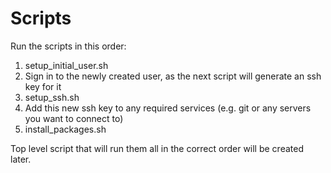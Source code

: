# Scripts

Run the scripts in this order:
1. setup_initial_user.sh
2. Sign in to the newly created user, as the next script will generate an ssh key for it
3. setup_ssh.sh
4. Add this new ssh key to any required services (e.g. git or any servers you want to connect to)
5. install_packages.sh 

Top level script that will run them all in the correct order will be created later.
